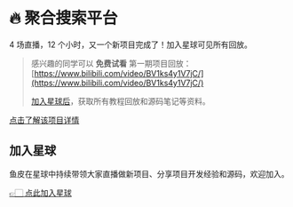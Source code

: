 # 🔥 聚合搜索平台

4 场直播，12 个小时，又一个新项目完成了！加入星球可见所有回放。


> 感兴趣的同学可以 **免费试看**
> 第一期项目回放：[https://www.bilibili.com/video/BV1ks4y1V7jC/](https://www.bilibili.com/video/BV1ks4y1V7jC/)
>
> [加入星球后](https://yuyuanweb.feishu.cn/wiki/SDtMwjR1DituVpkz5MLc3fZLnzb)，获取所有教程回放和源码笔记等资料。

[点击了解该项目详情](https://www.code-nav.cn/post/1642462565038608385)


## 加入星球

鱼皮在星球中持续带领大家直播做新项目、分享项目开发经验和源码，欢迎加入。

[👉🏻 点此加入星球](https://yuyuanweb.feishu.cn/wiki/SDtMwjR1DituVpkz5MLc3fZLnzb)

